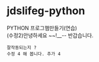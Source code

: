 # jdslifeg-python

PYTHON 프로그햄만들기(연습)  
(수정2)안녕하세요 ~~!\_\_--
반갑습니다.   
~~~ 다시 추가해 봅니다 다른 pc에서  
잘작동되는지 ?
수정 4 해 봅니다. 추가 4  





